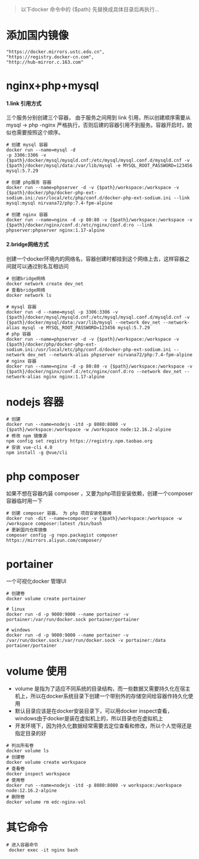 > 以下docker 命令中的 {$path} 先替换成具体目录后再执行...

# 添加国内镜像
~~~
"https://docker.mirrors.ustc.edu.cn",
"https://registry.docker-cn.com",
"http://hub-mirror.c.163.com"
~~~

# nginx+php+mysql
#### 1.link 引用方式
三个服务分别创建三个容器， 由于服务之间用到 link 引用，所以创建顺序需要从
mysql -> php -nginx 
严格执行，否则后建的容器引用不到服务。容器开启时，貌似也需要按照这个顺序。

~~~
# 创建 mysql 容器
docker run --name=mysql -d 
-p 3306:3306 -v {$path}/docker/mysql/mysqld.cnf:/etc/mysql/mysql.conf.d/mysqld.cnf -v {$path}/docker/mysql/data:/var/lib/mysql -e MYSQL_ROOT_PASSWORD=123456 mysql:5.7.29

# 创建 php服务 容器
docker run --name=phpserver -d -v {$path}/workspace:/workspace -v {$path}/docker/php/docker-php-ext-sodium.ini:/usr/local/etc/php/conf.d/docker-php-ext-sodium.ini --link mysql:mysql nirvana72/php:7.4-fpm-alpine

# 创建 nginx 容器
docker run --name=nginx -d -p 80:80 -v {$path}/workspace:/workspace -v {$path}/docker/nginx/conf.d:/etc/nginx/conf.d:ro --link phpserver:phpserver nginx:1.17-alpine
~~~

#### 2.bridge网络方式
创建一个docker环境内的网络名，容器创建时都挂到这个网络上去，这样容器之间就可以通过别名互相访问
~~~
# 创建bridge网络
docker network create dev_net
# 查看bridge网络
docker network ls
~~~

~~~
# mysql 容器
docker run -d --name=mysql -p 3306:3306 -v {$path}/docker/mysql/mysqld.cnf:/etc/mysql/mysql.conf.d/mysqld.cnf -v {$path}/docker/mysql/data:/var/lib/mysql --network dev_net --network-alias mysql -e MYSQL_ROOT_PASSWORD=123456 mysql:5.7.29
# php 容器
docker run --name=phpserver -d -v {$path}/workspace:/workspace -v {$path}/docker/php/docker-php-ext-sodium.ini:/usr/local/etc/php/conf.d/docker-php-ext-sodium.ini --network dev_net --network-alias phpserver nirvana72/php:7.4-fpm-alpine
# nginx 容器
docker run --name=nginx -d -p 80:80 -v {$path}/workspace:/workspace -v {$path}/docker/nginx/conf.d:/etc/nginx/conf.d:ro --network dev_net --network-alias nginx nginx:1.17-alpine
~~~

# nodejs 容器
~~~
# 创建
docker run --name=nodejs -itd -p 8080:8080 -v  {$path}/workspace:/workspace -w /workspace node:12.16.2-alpine
# 修改 npm 镜像源
npm config set registry https://registry.npm.taobao.org
# 安装 vue-cli 4.0
npm install -g @vue/cli
~~~

# php composer
如果不想在容器内装 composer ，又要为php项目安装依赖，创建一个composer容器临时用一下
~~~
# 创建 composer 容器， 为 php 项目安装依赖用
docker run -dit --name=composer -v {$path}/workspace:/workspace -w /workspace composer:latest /bin/bash
# 更新国内仓库镜像
composer config -g repo.packagist composer https://mirrors.aliyun.com/composer/
~~~

# portainer
一个可视化docker 管理UI
~~~
# 创建卷
docker volume create portainer

# linux
docker run -d -p 9000:9000 --name portainer -v portainer:/var/run/docker.sock portainer/portainer

# windows
docker run -d -p 9000:9000 --name portainer -v /var/run/docker.sock:/var/run/docker.sock -v portainer:/data portainer/portainer
~~~


# volume 使用
- volume  是指为了适应不同系统的目录结构，而一些数据又需要持久化在宿主机上，所以在docker系统目录下创建一个带别外的存储空间给容器作持久化使用
- 默认目录应该是在docker安装目录下，可以用docker inspect查看，windows由于docker是装在虚拟机上的，所以目录也在虚拟机上
- 开发环境下，因为持久化数据经常需要去定位查看和修改，所以个人觉得还是指定目录的好

~~~
# 列出所有卷
docker volume ls
# 创建卷
docker volume create workspace
# 查看卷
docker inspect workspace
# 使用卷
docker run --name=nodejs -itd -p 8080:8080 -v workspace:/workspace node:12.16.2-alpine
# 删除卷
docker volume rm edc-nginx-vol
~~~

# 其它命令
~~~
# 进入容器命令
 docker exec -it nginx bash
~~~